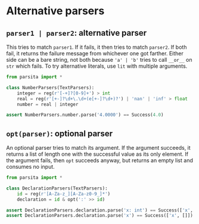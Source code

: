 # Alternative parsers

## `parser1 | parser2`: alternative parser

This tries to match `parser1`. If it fails, it then tries to match `parser2`. If both fail, it returns the failure message from whichever one got farther. Either side can be a bare string, not both because `'a' | 'b'` tries to call `__or__` on `str` which fails. To try alternative literals, use `lit` with multiple arguments.

```python
from parsita import *

class NumberParsers(TextParsers):
    integer = reg(r'[-+]?[0-9]+') > int
    real = reg(r'[+-]?\d+\.\d+(e[+-]?\d+)?') | 'nan' | 'inf' > float
    number = real | integer

assert NumberParsers.number.parse('4.0000') == Success(4.0)
```

## `opt(parser)`: optional parser
An optional parser tries to match its argument. If the argument succeeds, it returns a list of length one with the successful value as its only element. If the argument fails, then `opt` succeeds anyway, but returns an empty list and consumes no input.

```python
from parsita import *

class DeclarationParsers(TextParsers):
    id = reg(r'[A-Za-z_][A-Za-z0-9_]*')
    declaration = id & opt(':' >> id)

assert DeclarationParsers.declaration.parse('x: int') == Success(['x', ['int']])
assert DeclarationParsers.declaration.parse('x') == Success(['x', []])
```
